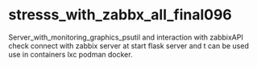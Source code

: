# stresss_with_zabbx_all_final096
Server_with_monitoring_graphics_psutil
and interaction with zabbixAPI
check connect with zabbix server at start flask server 
and t can be used use in containers lxc podman docker.